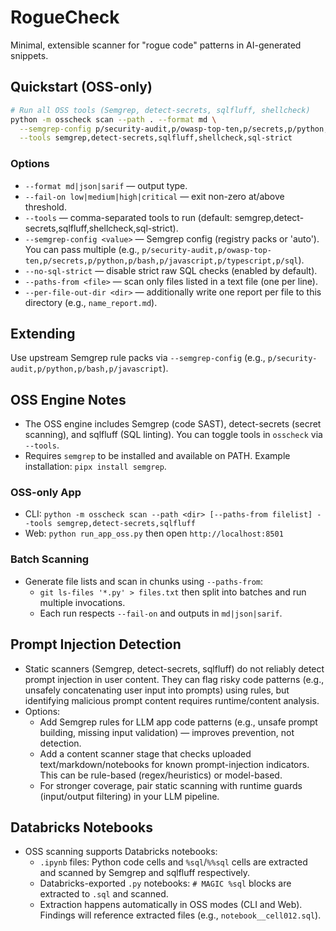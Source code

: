 # RogueCheck

Minimal, extensible scanner for "rogue code" patterns in AI-generated snippets.

## Quickstart (OSS-only)
```bash
# Run all OSS tools (Semgrep, detect-secrets, sqlfluff, shellcheck)
python -m osscheck scan --path . --format md \
  --semgrep-config p/security-audit,p/owasp-top-ten,p/secrets,p/python,p/bash,p/javascript,p/typescript,p/sql \
  --tools semgrep,detect-secrets,sqlfluff,shellcheck,sql-strict
```

### Options

* `--format md|json|sarif` — output type.
* `--fail-on low|medium|high|critical` — exit non-zero at/above threshold.
* `--tools` — comma-separated tools to run (default: semgrep,detect-secrets,sqlfluff,shellcheck,sql-strict).
* `--semgrep-config <value>` — Semgrep config (registry packs or 'auto'). You can pass multiple (e.g., `p/security-audit,p/owasp-top-ten,p/secrets,p/python,p/bash,p/javascript,p/typescript,p/sql`).
* `--no-sql-strict` — disable strict raw SQL checks (enabled by default).
* `--paths-from <file>` — scan only files listed in a text file (one per line).
* `--per-file-out-dir <dir>` — additionally write one report per file to this directory (e.g., `name_report.md`).

## Extending

Use upstream Semgrep rule packs via `--semgrep-config` (e.g., `p/security-audit,p/python,p/bash,p/javascript`).

## OSS Engine Notes

- The OSS engine includes Semgrep (code SAST), detect-secrets (secret scanning), and sqlfluff (SQL linting). You can toggle tools in `osscheck` via `--tools`.
- Requires `semgrep` to be installed and available on PATH. Example installation: `pipx install semgrep`.

### OSS-only App

- CLI: `python -m osscheck scan --path <dir> [--paths-from filelist] --tools semgrep,detect-secrets,sqlfluff`
- Web: `python run_app_oss.py` then open `http://localhost:8501`

### Batch Scanning

- Generate file lists and scan in chunks using `--paths-from`:
  - `git ls-files '*.py' > files.txt` then split into batches and run multiple invocations.
  - Each run respects `--fail-on` and outputs in `md|json|sarif`.

## Prompt Injection Detection

- Static scanners (Semgrep, detect-secrets, sqlfluff) do not reliably detect prompt injection in user content. They can flag risky code patterns (e.g., unsafely concatenating user input into prompts) using rules, but identifying malicious prompt content requires runtime/content analysis.
- Options:
  - Add Semgrep rules for LLM app code patterns (e.g., unsafe prompt building, missing input validation) — improves prevention, not detection.
  - Add a content scanner stage that checks uploaded text/markdown/notebooks for known prompt-injection indicators. This can be rule-based (regex/heuristics) or model-based.
  - For stronger coverage, pair static scanning with runtime guards (input/output filtering) in your LLM pipeline.

## Databricks Notebooks

- OSS scanning supports Databricks notebooks:
  - `.ipynb` files: Python code cells and `%sql`/`%%sql` cells are extracted and scanned by Semgrep and sqlfluff respectively.
  - Databricks-exported `.py` notebooks: `# MAGIC %sql` blocks are extracted to `.sql` and scanned.
  - Extraction happens automatically in OSS modes (CLI and Web). Findings will reference extracted files (e.g., `notebook__cell012.sql`).

